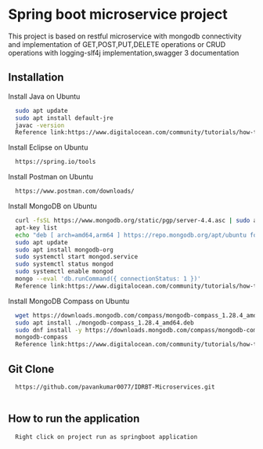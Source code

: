 
# Spring boot microservice project

This project is based on restful microservice with mongodb connectivity and implementation of GET,POST,PUT,DELETE operations or CRUD operations with logging-slf4j implementation,swagger 3 documentation


## Installation

Install Java on Ubuntu

```bash
  sudo apt update
  sudo apt install default-jre
  javac -version
  Reference link:https://www.digitalocean.com/community/tutorials/how-to-install-java-with-apt-on-ubuntu-22-04
```
Install Eclipse on Ubuntu

```bash
  https://spring.io/tools
```
Install Postman on Ubuntu

```bash
  https://www.postman.com/downloads/
```
Install MongoDB on Ubuntu

```bash
  curl -fsSL https://www.mongodb.org/static/pgp/server-4.4.asc | sudo apt-key add -
  apt-key list
  echo "deb [ arch=amd64,arm64 ] https://repo.mongodb.org/apt/ubuntu focal/mongodb-org/4.4 multiverse" | sudo tee /etc/apt/sources.list.d/mongodb-org-4.4.list
  sudo apt update
  sudo apt install mongodb-org
  sudo systemctl start mongod.service
  sudo systemctl status mongod
  sudo systemctl enable mongod
  mongo --eval 'db.runCommand({ connectionStatus: 1 })'
  Reference link:https://www.digitalocean.com/community/tutorials/how-to-install-mongodb-on-ubuntu-20-04
```
Install MongoDB Compass on Ubuntu

```bash
  wget https://downloads.mongodb.com/compass/mongodb-compass_1.28.4_amd64.deb
  sudo apt install ./mongodb-compass_1.28.4_amd64.deb
  sudo dnf install -y https://downloads.mongodb.com/compass/mongodb-compass-1.26.1.x86_64.rpm
  mongodb-compass
  Reference link:https://www.digitalocean.com/community/tutorials/how-to-use-mongodb-compass
```
## Git Clone


```bash
  https://github.com/pavankumar0077/IDRBT-Microservices.git
  
```
## How to run the application


```bash
  Right click on project run as springboot application
  
```







    
